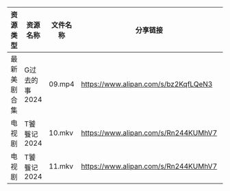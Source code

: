 | 资源类型   | 资源名称      | 文件名称   | 分享链接                                 | 更新时间                |
| ------ | --------- | ------ | ------------------------------------ | ------------------- |
| 最新美剧合集 | G过去的事2024 | 09.mp4 | https://www.alipan.com/s/bz2KqfLQeN3 | 2024-12-13 13:05:31 |
| 电视剧    | T饕餮记2024  | 10.mkv | https://www.alipan.com/s/Rn244KUMhV7 | 2024-12-13 13:06:24 |
| 电视剧    | T饕餮记2024  | 11.mkv | https://www.alipan.com/s/Rn244KUMhV7 | 2024-12-13 13:06:24 |
